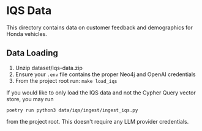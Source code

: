 # IQS Data

This directory contains data on customer feedback and demographics for Honda vehicles. 

## Data Loading

1. Unzip dataset/iqs-data.zip
2. Ensure your `.env` file contains the proper Neo4j and OpenAI credentials
3. From the project root run: `make load_iqs`

If you would like to only load the IQS data and not the Cypher Query vector store, you may run
```
poetry run python3 data/iqs/ingest/ingest_iqs.py
```
from the project root. This doesn't require any LLM provider credentials.